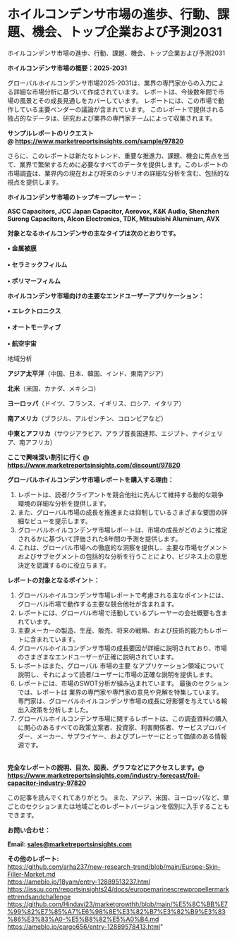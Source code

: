 
# ホイルコンデンサ市場の進歩、行動、課題、機会、トップ企業および予測2031
ホイルコンデンサ市場の進歩、行動、課題、機会、トップ企業および予測2031

<strong><b>ホイルコンデンサ市場の概要：2025-2031</b></strong>

グローバルホイルコンデンサ市場2025-2031は、業界の専門家からの入力による詳細な市場分析に基づいて作成されています。 レポートは、今後数年間で市場の風景とその成長見通しをカバーしています。 レポートには、この市場で動作している主要ベンダーの議論が含まれています。 このレポートで提供される独占的なデータは、研究および業界の専門家チームによって収集されます。

<strong>サンプルレポートのリクエスト @ <a href=https://www.marketreportsinsights.com/sample/97820>https://www.marketreportsinsights.com/sample/97820</a></strong>

さらに、このレポートは新たなトレンド、重要な推進力、課題、機会に焦点を当て、業界で繁栄するために必要なすべてのデータを提供します。このレポートの市場調査は、業界内の現在および将来のシナリオの詳細な分析を含む、包括的な視点を提供します。

<strong>ホイルコンデンサ市場のトップキープレーヤー：</strong>

<strong>ASC Capacitors, JCC Japan Capacitor, Aerovox, K&K Audio, Shenzhen Surong Capacitors, Alcon Electronics, TDK, Mitsubishi Aluminum, AVX</strong>

<strong><b>対象となるホイルコンデンサの主なタイプは次のとおりです。</b></strong>

<strong>• 金属被膜<br><br>• セラミックフィルム<br><br>• ポリマーフィルム</strong>

<strong><b>ホイルコンデンサ市場向けの主要なエンドユーザーアプリケーション：</b></strong>

<strong>• エレクトロニクス<br><br>• オートモーティブ<br><br>• 航空宇宙</strong>

 地域分析

<strong><b>アジア太平洋</b></strong>（中国、日本、韓国、インド、東南アジア）

<strong><b>北米</b></strong>（米国、カナダ、メキシコ）

<strong><b>ヨーロッパ</b></strong>（ドイツ、フランス、イギリス、ロシア、イタリア）

<strong><b>南アメリカ</b></strong>（ブラジル、アルゼンチン、コロンビアなど）

<strong><b>中東とアフリカ</b></strong>（サウジアラビア、アラブ首長国連邦、エジプト、ナイジェリア、南アフリカ）

<strong>ここで興味深い割引に行く @ <a href=https://www.marketreportsinsights.com/discount/97820>https://www.marketreportsinsights.com/discount/97820</a></strong>

<strong><b>グローバルホイルコンデンサ市場レポートを購入する理由：</b></strong>
<ol>
  <li>レポートは、読者/クライアントを競合他社に先んじて維持する動的な競争環境の詳細な分析を提供します。</li>
  <li>また、グローバル市場の成長を推進または抑制しているさまざまな要因の詳細なビューを提示します。</li>
  <li>グローバルホイルコンデンサ市場レポートは、市場の成長がどのように推定されるかに基づいて評価された8年間の予測を提供します。</li>
  <li>これは、グローバル市場への徹底的な洞察を提供し、主要な市場セグメントおよびサブセグメントの包括的な分析を行うことにより、ビジネス上の意思決定を認識するのに役立ちます。</li>
</ol>
<strong><b>レポートの対象となるポイント：</b></strong>
<ol>
  <li>グローバルホイルコンデンサ市場レポートで考慮される主なポイントには、グローバル市場で動作する主要な競合他社が含まれます。</li>
  <li>レポートには、グローバル市場で活動しているプレーヤーの会社概要も含まれています。</li>
  <li>主要メーカーの製造、生産、販売、将来の戦略、および技術的能力もレポートに含まれています。</li>
  <li>グローバルホイルコンデンサ市場の成長要因が詳細に説明されており、市場のさまざまなエンドユーザーが正確に説明されています。</li>
  <li>レポートはまた、グローバル 市場の主要 なアプリケーション領域について説明し、それによって読者/ユーザーに市場の正確な説明を提供します。</li>
  <li>レポートには、市場のSWOT分析が組み込まれています。 最後のセクションでは、レポートは 業界の専門家や専門家の意見や見解を特集しています。 専門家は、グローバルホイルコンデンサ市場の成長に好影響を与えている輸出入政策を分析しました。</li>
  <li>グローバルホイルコンデンサ市場に関するレポートは、この調査資料の購入に関心のあるすべての政策立案者、投資家、利害関係者、サービスプロバイダー、メーカー、サプライヤー、およびプレーヤーにとって価値のある情報源です。</li>
</ol><br>
<strong>完全なレポートの説明、目次、図表、グラフなどにアクセスします。@ <a href=https://www.marketreportsinsights.com/industry-forecast/foil-capacitor-industry-97820>https://www.marketreportsinsights.com/industry-forecast/foil-capacitor-industry-97820</a></strong>

この記事を読んでくれてありがとう。 また、アジア、米国、ヨーロッパなど、章ごとのセクションまたは地域ごとのレポートバージョンを個別に入手することもできます。

<strong><b>お問い合わせ：</b></strong>

<strong>Email: </strong><a href=mailto:sales@marketreportsinsights.com><strong>sales@marketreportsinsights.com</strong></a>

<strong>その他のレポート:</strong>
<br>
<a href=https://github.com/arha237/new-research-trend/blob/main/Europe-Skin-Filler-Market.md>https://github.com/arha237/new-research-trend/blob/main/Europe-Skin-Filler-Market.md</a>
<br>
<a href=https://ameblo.jp/18yam/entry-12889513237.html>https://ameblo.jp/18yam/entry-12889513237.html</a>
<br>
<a href=https://issuu.com/reportsinsights24/docs/europemarinescrewpropellermarkettrendsandchallenge>https://issuu.com/reportsinsights24/docs/europemarinescrewpropellermarkettrendsandchallenge</a>
<br>
<a href=https://github.com/Hindavi23/marketgrowthh/blob/main/%E5%8C%BB%E7%99%82%E7%85%A7%E6%98%8E%E3%82%B7%E3%82%B9%E3%83%86%E3%83%A0-%E5%B8%82%E5%A0%B4.md>https://github.com/Hindavi23/marketgrowthh/blob/main/%E5%8C%BB%E7%99%82%E7%85%A7%E6%98%8E%E3%82%B7%E3%82%B9%E3%83%86%E3%83%A0-%E5%B8%82%E5%A0%B4.md</a>
<br>
<a href=https://ameblo.jp/cargo656/entry-12889578413.html>https://ameblo.jp/cargo656/entry-12889578413.html</a>"
